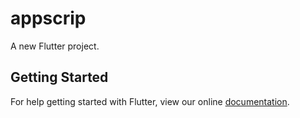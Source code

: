 # appscrip

A new Flutter project.

## Getting Started

For help getting started with Flutter, view our online
[documentation](https://flutter.io/).
